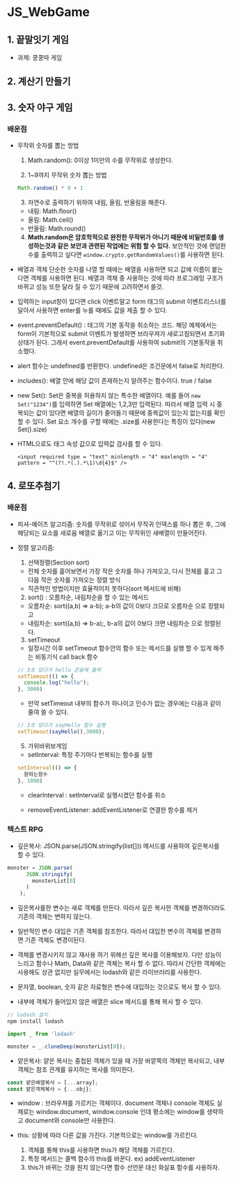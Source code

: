 # JS_WebGame

## 1. 끝말잇기 게임

- 과제: 쿵쿵따 게임

## 2. 계산기 만들기

## 3. 숫자 야구 게임

### 배운점

- 무작위 숫자를 뽑는 방법

  1. Math.random(): 0이상 1미만의 수를 무작위로 생성한다.

  2. 1~9까지 무작위 숫자 뽑는 방법

  ```JavaScript
  Math.random() * 9 + 1
  ```

  3. 자연수로 출력하기 위하여 내림, 올림, 반올림을 해준다.

  - 내림: Math.floor()
  - 올림: Math.ceil()
  - 반올림: Math.round()

  4. **Math.random은 암호학적으로 완전한 무작위가 아니기 때문에 비밀번호를 생성하는것과 같은 보안과 관련된 작업에는 위험 할 수 있다.** 보안적인 것에 랜덤한 수를 출력하고 싶다면 `window.crypto.getRandomValues()`를 사용하면 된다.

- 배열과 객체
  단순한 숫자를 나열 할 때에는 배열을 사용하면 되고 값에 이름이 붙는다면 객체를 사용하면 된다. 배열과 객체 중 사용하는 것에 따라 프로그래밍 구조가 바뀌고 성능 또한 달라 질 수 있기 때문에 고려하면서 쓸것.

- 입력하는 input창이 있다면 click 이벤트말고 form 태그의 submit 이벤트리스너를 달아서 사용하면 enter를 누를 때에도 값을 제출 할 수 있다.

- event.preventDefault() : 태그의 기본 동작을 취소하는 코드. 해당 예제에서는 form이 기본적으로 submit 이벤트가 발생하면 브라우져가 새로고침되면서 초기화상태가 된다. 그래서 event.preventDefault를 사용하여 submit의 기본동작을 취소했다.

- alert 함수는 undefined를 반환한다. undefined은 조건문에서 false로 처리한다.

- includes(): 배열 안에 해당 값이 존재하는지 알려주는 함수이다. true / false

- new Set(): Set은 중복을 허용하지 않는 특수한 배열이다. 예를 들어 `new Set("1234")`를 입력하면 Set 배열에는 1,2,3만 입력된다. 따라서 배열 입력 시 중복되는 값이 있다면 배열의 길이가 줄어들기 때문에 중복값이 있는지 없는지를 확인 할 수 있다. Set 요소 개수를 구할 때에는 .size를 사용한다는 특징이 있다(new Set().size)

- HTML으로도 태그 속성 값으로 입력값 검사를 할 수 있다.
  ```
  <input required type = "text" minlength = "4" maxlength = "4" pattern = "^(?!.*(.).*\1)\d{4}$" />
  ```

## 4. 로또추첨기

### 배운점

- 피셔-예이츠 알고리즘: 숫자를 무작위로 섞어서 무작귀 인덱스를 하나 뽑은 후, 그에 해당되는 요소를 새로움 배열로 옮기고 이는 무작위인 새배열이 만들어진다.

- 정렬 알고리즘:

  1. 선택정렬(Section sort)

  - 전체 숫자를 흝어보면서 가장 작은 숫자를 하나 가져오고, 다시 전체를 흝고 그 다음 작은 숫자를 가져오는 정렬 방식
  - 직관적인 방법이지만 효율적이지 못하다(sort 메서드에 비해)

  2. sort() : 오름차순, 내림차순을 할 수 있는 메서드

  - 오름차순: sort((a,b) => a-b); a-b의 값이 0보다 크므로 오름차순 으로 정렬되고
  - 내림차순: sort((a,b) => b-a);, b-a의 값이 0보다 크면 내림차순 으로 정렬된다.

  3. setTimeout

  - 일정시간 이후 setTimeout 함수안의 함수 또는 메서드를 실행 할 수 있게 해주는 비동기식 call back 함수

  ```JavaScript
  // 3초 있다가 hello 콘솔에 출력
  setTimeout(() => {
    console.log("hello");
  }, 3000)
  ```

  - 만약 setTimeout 내부의 함수가 하나이고 인수가 없는 경우에는 다음과 같이 줄여 쓸 수 있다.

  ```JavaScript
  // 3초 있다가 sayHello 함수 실행
  setTimeout(sayHello(),3000);
  ```

  5. 가위바위보게임

  - setInterval: 특정 주기마다 반복되는 함수를 실행

  ```JavaScript
  setInterval(() => {
    원하는함수
  }, 1000)
  ```

  - clearInterval : setInterval로 실행시켰던 함수를 취소

  - removeEventListener: addEventListener로 연결한 함수를 제거

### 텍스트 RPG

- 깊은복사: JSON.parse(JSON.stringify(list[])) 메서드를 사용하여 깊은복사를 할 수 있다.

```JavaScript
monster = JSON.parse(
      JSON.stringify(
        monsterList[0]
      )
    );

```

- 깊은복사를한 변수는 새로 객체를 만든다. 따라서 깊은 복사한 객체를 변경하더라도 기존의 객체는 변하지 않는다.

- 일반적인 변수 대입은 기존 객체를 참조한다. 따라서 대입한 변수의 객체를 변경하면 기존 객체도 변경이된다.

- 객체를 변경시키지 않고 재사용 하기 위해선 깊은 복사를 이용해보자. 다만 성능이 느리고 함수나 Math, Data와 같은 객체는 복사 할 수 없다. 따라서 간단한 객체에는 사용해도 상관 없지만 실무에서는 lodash와 같은 라이브러리를 사용한다.

- 문자열, boolean, 숫자 같은 자료형은 변수에 대입하는 것으로도 복사 할 수 있다.

- 내부에 객체가 들어있지 않은 배열은 slice 메서드를 통해 복사 할 수 있다.

```JavaScript
// lodash 설치
npm install lodash

import _ from 'lodash'

monster = _.cloneDeep(monsterList[0]);
```

- 얕은복사: 얕은 복사는 중첩된 객체가 있을 때 가장 바깥쪽의 객체만 복사되고, 내부 객체는 참조 관계를 유지하는 복사를 의미한다.

```JavaScript
const 얕은배열복사 = [...array];
const 얕은객체복사 = {...obj};
```

- window : 브라우져를 가르키는 객체이다. document 객체나 console 객체도 실제로는 window.document, window.console 인데 평소에는 window를 생략하고 document와 console만 사용한다.

- this: 상황에 따라 다른 값을 가진다. 기본적으로는 window를 가르킨다.
  1. 객체를 통해 this를 사용하면 this가 해당 객체를 가르킨다.
  2. 특정 메서드는 콜백 함수의 this를 바꾼다. ex) addEventListener
  3. this가 바뀌는 것을 원치 않는다면 함수 선언문 대신 화살표 함수를 사용하자.

